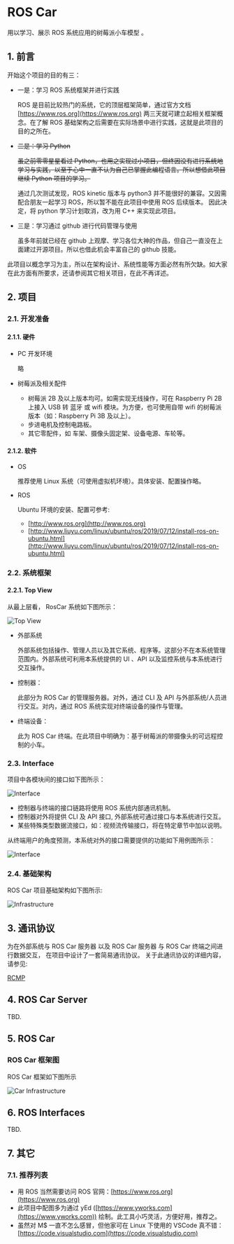 # ROS Car

用以学习、展示 ROS 系统应用的树莓派小车模型 。

## 1. 前言

开始这个项目的目的有三：

* 一是：学习 ROS 系统框架并进行实践

  ROS 是目前比较热门的系统，它的顶层框架简单，通过官方文档 [https://www.ros.org](https://www.ros.org) 两三天就可建立起相关框架概念。在了解 ROS 基础架构之后需要在实际场景中进行实践，这就是此项目的目的之所在。

* ~~二是：学习 Python~~

  ~~虽之前零零星星看过 Python，也用之实现过小项目，但终因没有进行系统地学习与实践，以至于心中一直不认为自己已掌握此编程语言。所以想借此项目继续 Python 项目的学习。~~

  通过几次测试发现，ROS kinetic 版本与 python3 并不能很好的兼容。又因需配合朋友一起学习 ROS，所以暂不能在此项目中使用 ROS 后续版本。
  因此决定，将 python 学习计划取消，改为用 C++ 来实现此项目。

* 三是：学习通过 github 进行代码管理与使用

  虽多年前就已经在 github 上观摩、学习各位大神的作品，但自己一直没在上面建过开源项目。所以也借此机会丰富自己的 github 技能。

此项目以概念学习为主，所以在架构设计、系统性能等方面必然有所欠缺。如大家在此方面有所要求，还请参阅其它相关项目，在此不再详述。

## 2. 项目

### 2.1. 开发准备

#### 2.1.1. 硬件

* PC 开发环境

  略

* 树莓派及相关配件

  * 树莓派 2B 及以上版本均可。如需实现无线操作，可在 Raspberry Pi 2B 上接入 USB 转 蓝牙 或 wifi 模块。为方便，也可使用自带 wifi 的树莓派版本（如：Raspberry Pi 3B 及以上）。
  * 步进电机及控制电路板。
  * 其它零配件，如 车架、摄像头固定架、设备电源、车轮等。

#### 2.1.2. 软件

* OS

  推荐使用 Linux 系统（可使用虚拟机环境）。具体安装、配置操作略。

* ROS

  Ubuntu 环境的安装、配置可参考:
  
  * [http://www.ros.org](http://www.ros.org)
  * [http://www.liuyu.com/linux/ubuntu/ros/2019/07/12/install-ros-on-ubuntu.html](http://www.liuyu.com/linux/ubuntu/ros/2019/07/12/install-ros-on-ubuntu.html)

### 2.2. 系统框架

#### 2.2.1. Top View

从最上层看， RosCar 系统如下图所示：

![Top View](doc/images/phase-zero/tldTopView.svg)

* 外部系统

  外部系统包括操作、管理人员以及其它系统、程序等。这部分不在本系统管理范围内。外部系统可利用本系统提供的 UI 、API 以及监控系统与本系统进行交互操作。

* 控制器：

  此部分为 ROS Car 的管理服务器。对外，通过 CLI 及 API 与外部系统/人员进行交互。对内，通过 ROS 系统实现对终端设备的操作与管理。

* 终端设备：

  此为 ROS Car 终端。在此项目中明确为：基于树莓派的带摄像头的可远程控制的小车。

### 2.3. Interface

项目中各模块间的接口如下图所示：

![Interface](doc/images/phase-zero/tldInterface.svg)

* 控制器与终端的接口链路将使用 ROS 系统内部通讯机制。
* 控制器对外将提供 CLI 及 API 接口, 外部系统可通过接口与本系统进行交互。
* 某些特殊类型数据流接口，如：视频流传输接口，将在特定章节中加以说明。

从终端用户的角度预测，本系统对外的接口需要提供的功能如下用例图所示：

![Interface](doc/images/phase-zero/tldUseCase_Interface.svg)

### 2.4. 基础架构

ROS Car 项目基础架构如下图所示:

![Infrastructure](doc/images/phase-zero/tldInfrastructure.svg)

## 3. 通讯协议

为在外部系统与 ROS Car 服务器 以及 ROS Car 服务器 与 ROS Car 终端之间进行数据交互，
在项目中设计了一套简易通讯协议。
关于此通讯协议的详细内容，请参见:

[RCMP](doc/protocol/rcmp.md)

## 4. ROS Car Server

TBD.

## 5. ROS Car

### ROS Car 框架图

ROS Car 框架如下图所示

![Car Infrastructure](doc/images/phase-zero/tldInfrastructure_Car.svg)

## 6. ROS Interfaces

TBD.

## 7. 其它

### 7.1. 推荐列表

* 用 ROS 当然需要访问 ROS 官网：[https://www.ros.org](https://www.ros.org)
* 此项目中配图多为通过 yEd ([https://www.yworks.com](https://www.yworks.com)) 绘制。此工具小巧灵活，方便好用，推荐之。
* 虽然对 M$ 一直不怎么感冒，但他家可在 Linux 下使用的 VSCode 真不错：[https://code.visualstudio.com](https://code.visualstudio.com)
